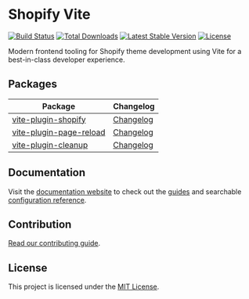 # Shopify Vite

<a href="https://github.com/barrel/barrel-shopify/actions"><img src="https://github.com/barrel/barrel-shopify/workflows/CI/badge.svg" alt="Build Status"></a>
<a href="https://www.npmjs.com/package/vite-plugin-shopify"><img src="https://img.shields.io/npm/dt/vite-plugin-shopify" alt="Total Downloads"></a>
<a href="https://www.npmjs.com/package/vite-plugin-shopify"><img src="https://img.shields.io/npm/v/vite-plugin-shopify" alt="Latest Stable Version"></a>
<a href="https://www.npmjs.com/package/vite-plugin-shopify"><img src="https://img.shields.io/npm/l/vite-plugin-shopify" alt="License"></a>

Modern frontend tooling for Shopify theme development using Vite for a best-in-class developer experience.

## Packages

| Package                                                       | Changelog                                                    |
| ------------------------------------------------------------- | ------------------------------------------------------------ |
| [vite-plugin-shopify](./packages/vite-plugin-shopify)         | [Changelog](./packages/vite-plugin-shopify/CHANGELOG.md)     |
| [vite-plugin-page-reload](./packages/vite-plugin-page-reload) | [Changelog](./packages/vite-plugin-page-reload/CHANGELOG.md) |
| [vite-plugin-cleanup](./packages/vite-plugin-cleanup)         | [Changelog](./packages/vite-plugin-cleanup/CHANGELOG.md)     |

## Documentation

Visit the [documentation website](https://shopify-vite.barrelny.com/) to check out the [guides](https://shopify-vite.barrelny.com/guide/) and searchable [configuration reference](https://shopify-vite.barrelny.com/guide/configuration.html).

## Contribution

[Read our contributing guide](https://github.com/barrel/barrel-shopify/blob/main/CONTRIBUTING.md).

## License

This project is licensed under the [MIT License](https://github.com/barrel/barrel-shopify/blob/main/LICENSE.md).
